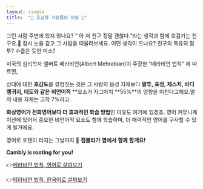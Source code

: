 ```yaml
---
layout: single
title:  "💌 호감형 사람들의 비밀 🥰"
---
```

그런 사람 주변에 있지 않나요?  “ 아 저 친구 정말 괜찮다.”라는 생각과 함께 호감가는 친구요.🙋
잠시 눈을 감고 그 사람을 떠올려보세요. 어떤 생각이 드나요? 친구의 특유의 말투? 수줍은 듯한 미소?



미국의 심리학자 앨버트 메라비언(Albert Mehrabian)이 주장한 “메라비언 법칙" 에 따르면, 

상대에 대한 **호감도**를 결정짓는 것은 그 사람의 음성 자체보다  **말투, 표정, 제스처, 바디랭귀지, 태도와**  **같은** **비언어적** **요소가 자그마치
**55%**의 영향을 미친다고해요.말의 내용 자체는 고작 7%라고. 


**화상영어가 전화영어보다 더 효과적인 학습 방법**인 이유도 여기에 있겠죠.
영어 커뮤니케이션에 있어서 중요한 비언어적 요소도 함께 학습하며, 
더 매력적인 영어를 구사할 수 있게 될거에요.

영어로 포텐이 터지는 그날까지 **🙌** **캠블리가** **옆에서** **함께** **할게요!**

**Cambly is rooting for you!**

👉[메라비언 법칙, 영어로 살펴보기 ](https://www.businessballs.com/communication-skills/mehrabians-communication-theory-verbal-non-verbal-body-language/) 

👉[메라비언 법칙, 한국어로 살펴보기](https://story.kakao.com/ch/sissa/KLLfJ3O164A)
